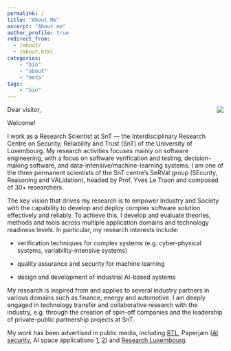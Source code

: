 ```yaml
---
permalink: /
title: "About Me"
excerpt: "About me"
author_profile: true
redirect_from: 
  - /about/
  - /about.html
categories:
    - "bio"
    - "about"
    - "meta"
tags:
    - "bio"
---
```


<div style="float:right; margin-bottom: 1em; margin-left: 1em;">
  <img src="/images/uni.png" />
</div>
Dear visitor,

Welcome!

I work as a Research Scientist at SnT — the Interdisciplinary Research Centre on Security, Reliability and Trust (SnT) of the University of Luxembourg. My research activities focuses mainly on software engineering, with a focus on software verification and testing, decision-making software, and data-intensive/machine-learning systems. I am one of the three permanent scientists of the SnT centre’s SeRVal group (SEcurity, Reasoning and VALidation), headed by Prof. Yves Le Traon and composed of 30+ researchers. 

The key vision that drives my research is to empower Industry and Society with the capability to develop and deploy complex software solution effectively and reliably. To achieve this, I develop and evaluate theories, methods and tools across multiple application domains and technology readiness levels. In particular, my research interests include: 

* verification techniques for complex systems (e.g. cyber-physical systems, variability-intensive systems)

* quality assurance and security for machine learning 

* design and development of industrial AI-based systems 

My research is inspired from and applies to several industry partners in various domains such as finance, energy and automotive. I am deeply engaged in technology transfer and collaborative research with the industry, e.g. through the creation of spin-off companies and the leadership of private-public partnership projects at SnT.

My work has been advertised in public media, including [RTL](https://www.rtl.lu/mobiliteit/news/a/2085089.html), Paperjam ([AI security](), AI space applications [1](https://paperjam.lu/article/developing-space-weather-forec), [2](https://paperjam.lu/article/developing-space-weather-forec-2)) and [Research Luxembourg](https://www.researchluxembourg.org/en/in-conversation-with-our-young-researchers-maxime-cordy/).